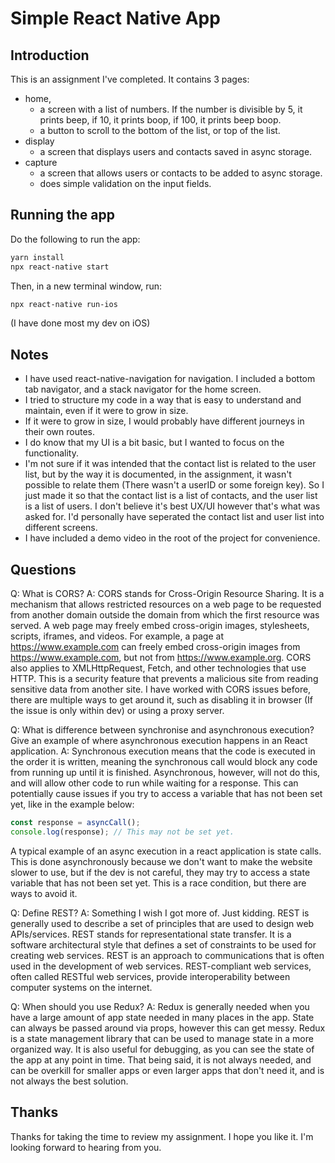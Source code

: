 # Simple React Native App

## Introduction

This is an assignment I've completed. It contains 3 pages:

- home,
  - a screen with a list of numbers. If the number is divisible by 5, it prints beep, if 10, it prints boop, if 100, it prints beep boop.
  - a button to scroll to the bottom of the list, or top of the list.
- display
  - a screen that displays users and contacts saved in async storage.
- capture
  - a screen that allows users or contacts to be added to async storage.
  - does simple validation on the input fields.

## Running the app

Do the following to run the app:

```bash
yarn install
npx react-native start
```

Then, in a new terminal window, run:

```bash
npx react-native run-ios
```

(I have done most my dev on iOS)

## Notes

- I have used react-native-navigation for navigation. I included a bottom tab navigator, and a stack navigator for the home screen.
- I tried to structure my code in a way that is easy to understand and maintain, even if it were to grow in size.
- If it were to grow in size, I would probably have different journeys in their own routes.
- I do know that my UI is a bit basic, but I wanted to focus on the functionality.
- I'm not sure if it was intended that the contact list is related to the user list, but by the way it is documented, in the assignment, it wasn't possible to relate them (There wasn't a userID or some foreign key). So I just made it so that the contact list is a list of contacts, and the user list is a list of users. I don't believe it's best UX/UI however that's what was asked for. I'd personally have seperated the contact list and user list into different screens.
- I have included a demo video in the root of the project for convenience.

## Questions

Q: What is CORS?
A: CORS stands for Cross-Origin Resource Sharing. It is a mechanism that allows restricted resources on a web page to be requested from another domain outside the domain from which the first resource was served. A web page may freely embed cross-origin images, stylesheets, scripts, iframes, and videos. For example, a page at https://www.example.com can freely embed cross-origin images from https://www.example.com, but not from https://www.example.org. CORS also applies to XMLHttpRequest, Fetch, and other technologies that use HTTP. This is a security feature that prevents a malicious site from reading sensitive data from another site. I have worked with CORS issues before, there are multiple ways to get around it, such as disabling it in browser (If the issue is only within dev) or using a proxy server.

Q: What is difference between synchronise and asynchronous execution? Give an example of where asynchronous execution happens in an React application.
A: Synchronous execution means that the code is executed in the order it is written, meaning the synchronous call would block any code from running up until it is finished. Asynchronous, however, will not do this, and will allow other code to run while waiting for a response. This can potentially cause issues if you try to access a variable that has not been set yet, like in the example below:

```javascript
const response = asyncCall();
console.log(response); // This may not be set yet.
```

A typical example of an async execution in a react application is state calls. This is done asynchronously because we don't want to make the website slower to use, but if the dev is not careful, they may try to access a state variable that has not been set yet. This is a race condition, but there are ways to avoid it.

Q: Define REST?
A: Something I wish I got more of. Just kidding. REST is generally used to describe a set of principles that are used to design web APIs/services. REST stands for representational state transfer. It is a software architectural style that defines a set of constraints to be used for creating web services. REST is an approach to communications that is often used in the development of web services. REST-compliant web services, often called RESTful web services, provide interoperability between computer systems on the internet.

Q: When should you use Redux?
A: Redux is generally needed when you have a large amount of app state needed in many places in the app. State can always be passed around via props, however this can get messy. Redux is a state management library that can be used to manage state in a more organized way. It is also useful for debugging, as you can see the state of the app at any point in time. That being said, it is not always needed, and can be overkill for smaller apps or even larger apps that don't need it, and is not always the best solution.

## Thanks

Thanks for taking the time to review my assignment. I hope you like it. I'm looking forward to hearing from you.
